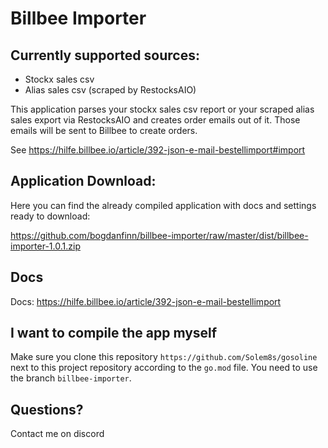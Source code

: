 # Billbee Importer

## Currently supported sources:
* Stockx sales csv
* Alias sales csv (scraped by RestocksAIO)

This application parses your stockx sales csv report or your scraped alias sales export via RestocksAIO and creates order emails out of it. 
Those emails will be sent to Billbee to create orders. 

See https://hilfe.billbee.io/article/392-json-e-mail-bestellimport#import

## Application Download:
Here you can find the already compiled application with docs and settings ready to download:

https://github.com/bogdanfinn/billbee-importer/raw/master/dist/billbee-importer-1.0.1.zip
## Docs
Docs: https://hilfe.billbee.io/article/392-json-e-mail-bestellimport

## I want to compile the app myself
Make sure you clone this repository `https://github.com/Solem8s/gosoline` next to this project repository according to the `go.mod` file. You need to use the branch `billbee-importer`.

## Questions?
Contact me on discord
